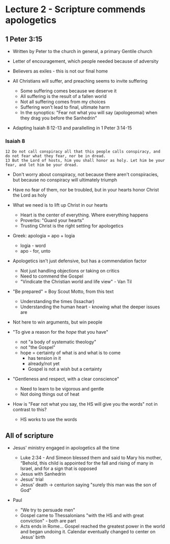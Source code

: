 # Lecture 2 - Scripture commends apologetics

## 1 Peter 3:15

* Written by Peter to the church in general, a primary Gentile church
* Letter of encouragement, which people needed because of adversity
* Believers as exiles - this is not our final home
* All Christians will suffer, and preaching seems to invite suffering
  * Some suffering comes because we deserve it
  * All suffering is the result of a fallen world
  * Not all suffering comes from my choices
  * Suffering won't lead to final, ultimate harm
  * In the synoptics: "Fear not what you will say (apologeomai) when they drag you before the Sanhedrin"

* Adapting Isaiah 8:12-13 and parallelling in 1 Peter 3:14-15

### Isaiah 8
    12 Do not call conspiracy all that this people calls conspiracy, and do not fear what they fear, nor be in dread. 
    13 But the Lord of hosts, him you shall honor as holy. Let him be your fear, and let him be your dread.

* Don't worry about conspiracy, not because there aren't conspiracies, but because no conspiracy will ultimately triumph
* Have no fear of them, nor be troubled, but in your hearts honor Christ the Lord as holy
* What we need is to lift up Christ in our hearts
  * Heart is the center of everything.  Where everything happens
  * Proverbs: "Guard your hearts"
  * Trusting Christ is the right setting for apologetics

* Greek: apologia = apo + logia
  * logia - word
  * apo - for, unto

* Apologetics isn't just defensive, but has a commendation factor
  * Not just handling objections or taking on critics
  * Need to commend the Gospel
  * "Vindicate the Christian world and life view" - Van Til


* "Be prepared" = Boy Scout Motto, from this text
  * Understanding the times (Issachar)
  * Understanding the human heart - knowing what the deeper issues are

* Not here to win arguments, but win people

* "To give a reason for the *hope* that you have"
  * not "a body of systematic theology"
  * not "the Gospel"
  * hope = certainty of what is and what is to come
    * has tension in it
    * already/not yet
    * Gospel is not a wish but a certainty

* "Gentleness and respect, with a clear conscience"
  * Need to learn to be vigorous and gentle
  * Not doing things out of heat

* How is "Fear not what you say, the HS will give you the words" not in contrast to this?
  * HS works to use the words

## All of scripture

* Jesus' ministry engaged in apologetics all the time
  * Luke 2:34 - And Simeon blessed them and said to Mary his mother, “Behold, this child is appointed for the fall and rising of many in Israel, and for a sign that is opposed
  * Jesus with Sanhedrin
  * Jesus' trial
  * Jesus' death -> centurion saying "surely this man was the son of God"

* Paul
  * "We try to persuade men"
  * Gospel came to Thessalonians "with the HS and with great conviction" - both are part
  * Acts ends in Rome... Gospel reached the greatest power in the world and began undoing it. Calendar eventually changed to center on Jesus' birth
